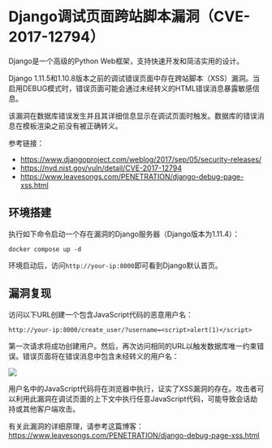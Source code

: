 # Django调试页面跨站脚本漏洞（CVE-2017-12794）

Django是一个高级的Python Web框架，支持快速开发和简洁实用的设计。

Django 1.11.5和1.10.8版本之前的调试错误页面中存在跨站脚本（XSS）漏洞。当启用DEBUG模式时，错误页面可能会通过未经转义的HTML错误消息暴露敏感信息。

该漏洞在数据库错误发生并且其详细信息显示在调试页面时触发。数据库的错误消息在模板渲染之前没有被正确转义。

参考链接：

- <https://www.djangoproject.com/weblog/2017/sep/05/security-releases/>
- <https://nvd.nist.gov/vuln/detail/CVE-2017-12794>
- <https://www.leavesongs.com/PENETRATION/django-debug-page-xss.html>

## 环境搭建

执行如下命令启动一个存在漏洞的Django服务器（Django版本为1.11.4）：

```
docker compose up -d
```

环境启动后，访问`http://your-ip:8000`即可看到Django默认首页。

## 漏洞复现

访问以下URL创建一个包含JavaScript代码的恶意用户名：

```
http://your-ip:8000/create_user/?username=<script>alert(1)</script>
```

第一次请求将成功创建用户。然后，再次访问相同的URL以触发数据库唯一约束错误。错误页面将在错误消息中包含未经转义的用户名：

![](1.png)

用户名中的JavaScript代码将在浏览器中执行，证实了XSS漏洞的存在。攻击者可以利用此漏洞在调试页面的上下文中执行任意JavaScript代码，可能导致会话劫持或其他客户端攻击。

有关此漏洞的详细原理，请参考这篇博客：<https://www.leavesongs.com/PENETRATION/django-debug-page-xss.html>

